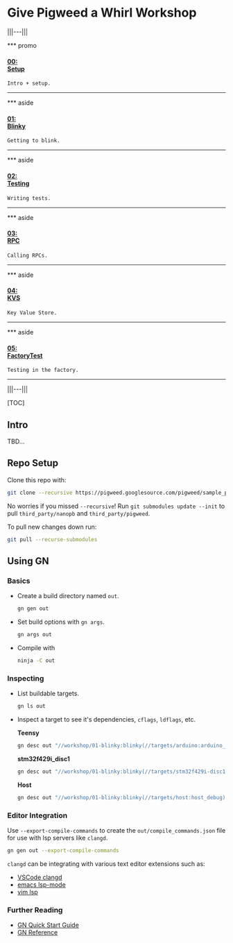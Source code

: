 # Give Pigweed a Whirl Workshop

|||---|||

*** promo
#### [00: <br/> Setup](/workshop/README.md)

`Intro + setup.`
***

*** aside
#### [01: <br/> Blinky](/workshop/01-blinky/README.md)

`Getting to blink.`
***

*** aside
#### [02: <br/> Testing](/workshop/02-string-functions/README.md)

`Writing tests.`
***

*** aside
#### [03: <br/> RPC](/workshop/03-rpc/README.md)

`Calling RPCs.`
***

*** aside
#### [04: <br/> KVS](/workshop/04-kvs/README.md)

`Key Value Store.`
***

*** aside
#### [05: <br/> FactoryTest](/workshop/05-factory-test/README.md)

`Testing in the factory.`
***

|||---|||

[TOC]

## Intro

TBD...

## Repo Setup

Clone this repo with:

```sh
git clone --recursive https://pigweed.googlesource.com/pigweed/sample_project
```

No worries if you missed `--recursive`! Run `git submodules update --init` to pull `third_party/nanopb` and `third_party/pigweed`.

To pull new changes down run:

```sh
git pull --recurse-submodules
```

## Using GN

### Basics

* Create a build directory named `out`.

  ```sh
  gn gen out
  ```

* Set build options with `gn args`.

  ```sh
  gn args out
  ```

* Compile with

  ```sh
  ninja -C out
  ```

### Inspecting

* List buildable targets.

  ```sh
  gn ls out
  ```

* Inspect a target to see it's dependencies, `cflags`, `ldflags`, etc.

  **Teensy**
  ```sh
  gn desc out "//workshop/01-blinky:blinky(//targets/arduino:arduino_debug)" --tree
  ```

  **stm32f429i_disc1**
  ```sh
  gn desc out "//workshop/01-blinky:blinky(//targets/stm32f429i-disc1:stm32f429i_disc1_debug)" --tree
  ```

  **Host**
  ```sh
  gn desc out "//workshop/01-blinky:blinky(//targets/host:host_debug)" --tree
  ```

### Editor Integration

Use `--export-compile-commands` to create the `out/compile_commands.json` file for use with lsp servers like `clangd`.

```sh
gn gen out --export-compile-commands
```

`clangd` can be integrating with various text editor extensions such as:

* [VSCode clangd](https://marketplace.visualstudio.com/items?itemName=llvm-vs-code-extensions.vscode-clangd)
* [emacs lsp-mode](https://github.com/emacs-lsp/lsp-mode)
* [vim lsp](https://github.com/prabirshrestha/vim-lsp)

### Further Reading

* [GN Quick Start Guide](https://gn.googlesource.com/gn/+/master/docs/quick_start.md)
* [GN Reference](https://gn.googlesource.com/gn/+/master/docs/reference.md)
